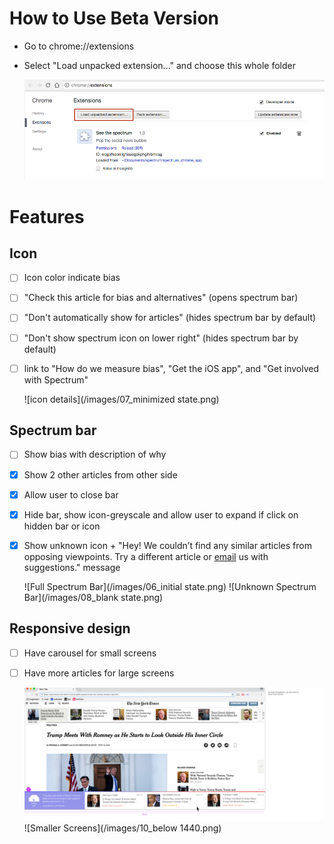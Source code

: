 # How to Use Beta Version
- Go to chrome://extensions
- Select "Load unpacked extension..." and choose this whole folder

  ![help screenshot](/images/install_screenshot.png)

# Features
## Icon
- [ ] Icon color indicate bias
- [ ] "Check this article for bias and alternatives" (opens spectrum bar)
- [ ] "Don't automatically show for articles" (hides spectrum bar by default)
- [ ] "Don't show spectrum icon on lower right" (hides spectrum bar by default)
- [ ] link to "How do we measure bias", "Get the iOS app", and "Get involved with Spectrum"

  ![icon details](/images/07_minimized state.png)

## Spectrum bar
- [ ] Show bias with description of why
- [x] Show 2 other articles from other side
- [x] Allow user to close bar
- [x] Hide bar, show icon-greyscale and allow user to expand if click on hidden bar or icon
- [x] Show unknown icon + "Hey! We couldn’t find any similar articles from opposing viewpoints. Try a different article or [email](mailto:spectrum_email_account) us with suggestions." message

  ![Full Spectrum Bar](/images/06_initial state.png)
  ![Unknown Spectrum Bar](/images/08_blank state.png)

## Responsive design
- [ ] Have carousel for small screens
- [ ] Have more articles for large screens

  ![Larger Screens](/images/09_1920px.png)
  ![Smaller Screens](/images/10_below 1440.png)
